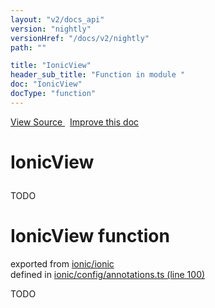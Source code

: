 ```yaml
---
layout: "v2/docs_api"
version: "nightly"
versionHref: "/docs/v2/nightly"
path: ""

title: "IonicView"
header_sub_title: "Function in module "
doc: "IonicView"
docType: "function"
---
```



<div class="improve-docs">
  <a href='http://github.com/driftyco/ionic/tree/master/#L'>
    View Source
  </a>
  &nbsp;
  <a href='http://github.com/driftyco/ionic/edit/master/#L'>
    Improve this doc
  </a>
</div>




<h1 class="api-title">

  IonicView



</h1>





TODO



<h1 class="class export">IonicView <span class="type">function</span></h1>
<p class="module">exported from <a href='undefined'>ionic/ionic</a><br/>
defined in <a href="https://github.com/driftyco/ionic2/tree/master/ionic/config/annotations.ts#L100-L112">ionic/config/annotations.ts (line 100)</a>
</p>
<p><p>TODO</p>
</p>

